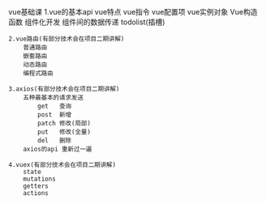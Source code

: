 vue基础课
    1.vue的基本api
        vue特点
        vue指令
        vue配置项
        vue实例对象
        Vue构造函数
        组件化开发
        组件间的数据传递
        todolist(插槽)

    2.vue路由(有部分技术会在项目二期讲解)
        普通路由
        嵌套路由
        动态路由
        编程式路由

    3.axios(有部分技术会在项目二期讲解)
        五种最基本的请求发送
            get   查询
            post  新增
            patch 修改(局部)
            put   修改(全量)
            del   删除
        axios的api 重新过一遍

    4.vuex(有部分技术会在项目二期讲解)
        state
        mutations
        getters
        actions

